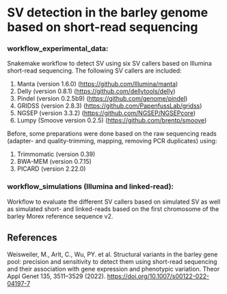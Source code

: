 # SV detection in the barley genome based on short-read sequencing

### workflow_experimental_data:

Snakemake workflow to detect SV using six SV callers based on Illumina short-read sequencing. The following SV callers are included:

1) Manta (version 1.6.0) (https://github.com/Illumina/manta)
2) Delly (version 0.8.1) (https://github.com/dellytools/delly)
3) Pindel (version 0.2.5b9) (https://github.com/genome/pindel)
4) GRIDSS (version 2.8.3) (https://github.com/PapenfussLab/gridss)
5) NGSEP (version 3.3.2) (https://github.com/NGSEP/NGSEPcore)
6) Lumpy (Smoove version 0.2.5) (https://github.com/brentp/smoove)

Before, some preparations were done based on the raw sequencing reads (adapter- and quality-trimming, mapping, removing PCR duplicates) using:
1) Trimmomatic (version 0.39)
2) BWA-MEM (version 0.7.15)
3) PICARD (version 2.22.0)

### workflow_simulations (Illumina and linked-read):

Workflow to evaluate the different SV callers based on simulated SV as well as simulated short- and linked-reads based on the first chromosome of the barley Morex reference sequence v2.

## References
Weisweiler, M., Arlt, C., Wu, PY. et al. Structural variants in the barley gene pool: precision and sensitivity to detect them using short-read sequencing and their association with gene expression and phenotypic variation. Theor Appl Genet 135, 3511–3529 (2022). https://doi.org/10.1007/s00122-022-04197-7
